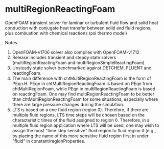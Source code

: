 # multiRegionReactingFoam
OpenFOAM transient solver for laminar or turbulent fluid flow and solid heat conduction with conjugate heat transfer between solid and fluid regions, plus combustion with chemical reactions (psi thermo model)

Notes
1. OpenFOAM-v1706 solver also compiles with OpenFOAM-v1712
2. Release includes transient and steady state solvers (multiRegionReactingFoam and multiRegionSimpleReactingFoam)
3. Unsteady state solver benchmarked against DETCHEM, FLUENT and reactingFoam.
4. The main difference with chtMultiRegionReactingFoam is the form of PEqn.H.  PEqn in chtMultiRegionReactingFoam
   is based on PEqn from chtMultiRegionFoam, while PEqn in multiRegionReactingFoam is based on reactingFoam. One may find
   multiRegionReactingFoam to be better than chtMultiRegionReactingFoam for some situations, especially where there
   are large pressure changes during the simulation.
5. LTS is based on a one fluid region (region 0). Therefore, if there are multiple fluid regions, LTS time steps will
   be chosen based on the characteristic times of the fluid assigned to region 0. Therefore, in a multiple fluid region
   application where LTS will be used, one may wish to assign the most "time step sensitive" fluid region to fluid region
   0 (e.g., by placing the name of this more sensitive fluid region first in under "fluid" in constant/regionProperties.
